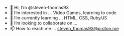 - 👋 Hi, I’m @steven-thomas93
- 👀 I’m interested in ... Video Games, learning to code
- 🌱 I’m currently learning ... HTML, CSS, Ruby/JS
- 💞️ I’m looking to collaborate on ...
- 📫 How to reach me ... steven_thomas93@proton.me

<!---
steven-thomas93/steven-thomas93 is a ✨ special ✨ repository because its `README.md` (this file) appears on your GitHub profile.
You can click the Preview link to take a look at your changes.
--->
